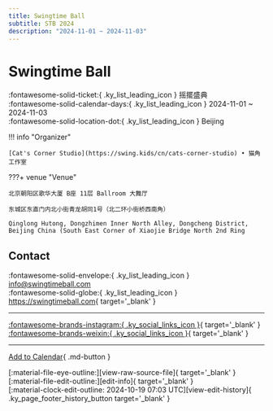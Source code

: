 ```yaml
---
title: Swingtime Ball
subtitle: STB 2024
description: "2024-11-01 ~ 2024-11-03"
---
```


# Swingtime Ball 

:fontawesome-solid-ticket:{ .ky_list_leading_icon } 摇擺盛典  
:fontawesome-solid-calendar-days:{ .ky_list_leading_icon } 2024-11-01 ~ 2024-11-03  
:fontawesome-solid-location-dot:{ .ky_list_leading_icon } Beijing  

!!! info "Organizer"

    [Cat's Corner Studio](https://swing.kids/cn/cats-corner-studio) • 猫角工作室  

???+ venue "Venue"

    北京朝阳区歌华大厦 B座 11层 Ballroom 大舞厅  
    东城区东直门内北小街青龙胡同1号（北二环小街桥西南角）  
      
    Qinglong Hutong, Dongzhimen Inner North Alley, Dongcheng District, Beijing China (South East Corner of Xiaojie Bridge North 2nd Ring  

## Contact

:fontawesome-solid-envelope:{ .ky_list_leading_icon } <info@swingtimeball.com>  
:fontawesome-solid-globe:{ .ky_list_leading_icon } <https://swingtimeball.com>{ target='_blank' }  

---

 [:fontawesome-brands-instagram:{ .ky_social_links_icon }](https://instagram.com/swingtime_ball){ target='_blank' } [:fontawesome-brands-weixin:{ .ky_social_links_icon }](https://mp.weixin.qq.com/s/goSDq9n_w96ZmGgoJltPGA){ target='_blank' }

---

[Add to Calendar](https://swing.news/ics/en/2024/cn/swingtime-ball-2024.ics){ .md-button }

<div class="ky_page_footer" markdown>
<div class="ky_page_footer_trailing" markdown="span">
[:material-file-eye-outline:][view-raw-source-file]{ target='_blank' }
[:material-file-edit-outline:][edit-info]{ target='_blank' }
</div>
<div class="ky_page_footer_leading" markdown="span">
[:material-clock-edit-outline: 2024-10-19 07:03 UTC][view-edit-history]{ .ky_page_footer_history_button target='_blank' }
</div>
</div>

[view-raw-source-file]: https://github.com/swingdance/events/blob/main/2024/cn/swingtime-ball-2024.json "View Raw Source File"
[edit-info]: https://github.com/swingdance/events/issues/new?assignees=&labels=update+event&projects=&template=03-update_entity.yml&title=%5B2024%2Fcn%5D%20Swingtime%20Ball&region=cn&year=2024&id=swingtime-ball-2024&name=Swingtime%20Ball&org_id=cats-corner-studio "Edit Info"

[view-edit-history]: https://github.com/swingdance/events/commits/main/2024/cn/swingtime-ball-2024.json "View Edit History"
